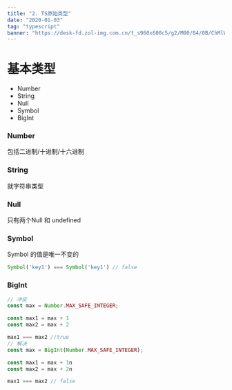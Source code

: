 ```yaml
---
title: "2. TS原始类型"
date: "2020-01-03"
tag: "typescript"
banner: "https://desk-fd.zol-img.com.cn/t_s960x600c5/g2/M00/04/0B/ChMlWl0-oHmIDZvqAAdz3RsOKEYAAMMNwPQhEkAB3P1417.jpg"
---
```


# 基本类型

* Number
* String
* Null
* Symbol
* BigInt


### Number
包括二进制/十进制/十六进制

### String
就字符串类型

### Null
只有两个Null 和 undefined

### Symbol
Symbol 的值是唯一不变的
```ts
Symbol('key1') === Symbol('key1') // false
```

### BigInt
```ts
// 冲突
const max = Number.MAX_SAFE_INTEGER;

const max1 = max + 1
const max2 = max + 2

max1 === max2 //true
// 解决
const max = BigInt(Number.MAX_SAFE_INTEGER);

const max1 = max + 1n
const max2 = max + 2n

max1 === max2 // false
```

